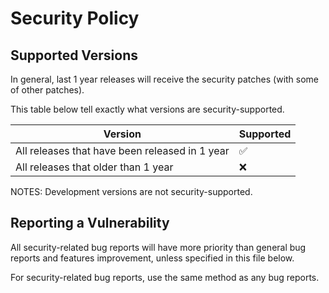 # Security Policy

## Supported Versions

In general, last 1 year releases will receive the security patches (with some of other patches).

This table below tell exactly what versions are security-supported.

|Version|Supported|
|-|-|
|All releases that have been released in 1 year|:white_check_mark:|
|All releases that older than 1 year|:x:|

NOTES: Development versions are not security-supported.

## Reporting a Vulnerability

All security-related bug reports will have more priority than general bug reports and features improvement, unless specified in this file below.

For security-related bug reports, use the same method as any bug reports.
